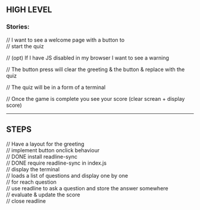 ## HIGH LEVEL
### Stories:

// I want to see a welcome page with a button to  
// start the quiz  

// (opt) If I have JS disabled in my browser I want to see a warning  

// The button press will clear the greeting & the button & replace with the quiz  

// The quiz will be in a form of a terminal  

// Once the game is complete you see your score (clear screan + display score)  

---

## STEPS

// Have a layout for the greeting  
// implement button onclick behaviour  
// DONE install readline-sync  
// DONE require readline-sync in index.js  
// display the terminal  
// loads a list of questions and display one by one  
// for reach question  
//   use readline to ask a question and store the answer somewhere  
//   evaluate & update the score  
// close readline  